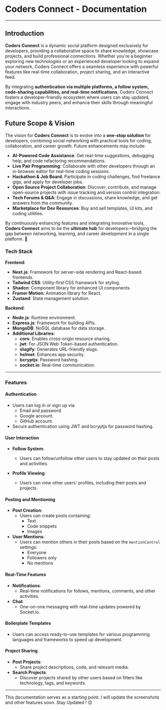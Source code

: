 
# **Coders Connect - Documentation**  

---

## **Introduction**  

**Coders Connect** is a dynamic social platform designed exclusively for developers, providing a collaborative space to share knowledge, showcase projects, and build professional connections. Whether you're a beginner exploring new technologies or an experienced developer looking to expand your network, Coders Connect offers a seamless experience with powerful features like real-time collaboration, project sharing, and an interactive feed.  

By integrating **authentication via multiple platforms, a follow system, code-sharing capabilities, and real-time notifications**, Coders Connect fosters a developer-friendly ecosystem where users can stay updated, engage with industry peers, and enhance their skills through meaningful interactions.  


## **Future Scope & Vision**  

The vision for **Coders Connect** is to evolve into a **one-stop solution** for developers, combining social networking with practical tools for coding, collaboration, and career growth. Future enhancements may include:  

- **AI-Powered Code Assistance**: Get real-time suggestions, debugging help, and code refactoring recommendations.  
- **Live Pair Programming**: Collaborate with other developers through an in-browser editor for real-time coding sessions.  
- **Hackathon & Job Board**: Participate in coding challenges, find freelance gigs, and apply for developer jobs.  
- **Open Source Project Collaboration**: Discover, contribute, and manage open-source projects with issue tracking and version control integration.  
- **Tech Forums & Q&A**: Engage in discussions, share knowledge, and get answers from the community.  
- **Marketplace for Dev Resources**: Buy and sell templates, UI kits, and coding utilities.  

By continuously enhancing features and integrating innovative tools, **Coders Connect** aims to be the **ultimate hub** for developers—bridging the gap between networking, learning, and career development in a single platform. 🚀  

### **Tech Stack**  
**Frontend**:  
- **Next.js**: Framework for server-side rendering and React-based frontends.  
- **Tailwind CSS**: Utility-first CSS framework for styling.  
- **Shadcn**: Component library for enhanced UI components.  
- **Framer Motion**: Animation library for React.  
- **Zustand**: State management solution.  

**Backend**:  
- **Node.js**: Runtime environment.  
- **Express.js**: Framework for building APIs.  
- **MongoDB**: NoSQL database for data storage.  
- **Additional Libraries**:  
  - **cors**: Enables cross-origin resource sharing.  
  - **jwt**: For JSON Web Token-based authentication.  
  - **slugify**: Generates URL-friendly slugs.  
  - **helmet**: Enhances app security.  
  - **bcryptjs**: Password hashing.  
  - **socket.io**: Real-time communication.  

---

### **Features**  

#### **Authentication**  
- Users can log in or sign up via:  
  - Email and password.  
  - Google account.  
  - GitHub account.  
- Secure authentication using JWT and bcryptjs for password hashing.  

#### **User Interaction**  
- **Follow System**:  
  - Users can follow/unfollow other users to stay updated on their posts and activities.  

- **Profile Viewing**:  
  - Users can view other users' profiles, including their posts and projects.  

#### **Posting and Mentioning**  
- **Post Creation**:  
  - Users can create posts containing:  
    - Text  
    - Code snippets  
    - Images  
- **User Mentions**:  
  - Users can mention others in their posts based on the `mentionControl` settings:  
    - Everyone  
    - Followers only  
    - No mentions  

#### **Real-Time Features**  
- **Notifications**:  
  - Real-time notifications for follows, mentions, comments, and other activities.  
- **Chat**:  
  - One-on-one messaging with real-time updates powered by Socket.io.  

#### **Boilerplate Templates**  
- Users can access ready-to-use templates for various programming languages and frameworks to speed up development.  

#### **Project Sharing**  
- **Post Projects**:  
  - Share project descriptions, code, and relevant media.  
- **Search Projects**:  
  - Discover projects shared by other users based on filters like technology, tags, and keywords.  

---

This documentation serves as a starting point. I will update the screenshots and other features soon. Stay Updated ! 😊
